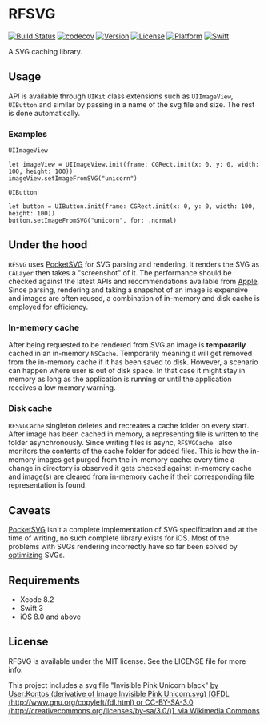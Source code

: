 # RFSVG

[![Build Status](https://travis-ci.org/raumfeld/RFSVG.svg?branch=master)](https://travis-ci.org/raumfeld/RFSVG)
[![codecov](https://codecov.io/gh/raumfeld/RFSVG/branch/master/graph/badge.svg)](https://codecov.io/gh/raumfeld/RFSVG)
[![Version](https://img.shields.io/cocoapods/v/RFSVG.svg?style=flat)](http://cocoapods.org/pods/RFSVG)
[![License](https://img.shields.io/cocoapods/l/RFSVG.svg?style=flat)](http://cocoapods.org/pods/RFSVG)
[![Platform](https://img.shields.io/cocoapods/p/RFSVG.svg?style=flat)](http://cocoapods.org/pods/RFSVG)
[![Swift](https://img.shields.io/badge/Swift-3.0-orange.svg?style=flat)](https://developer.apple.com/swift)

A SVG caching library.

## Usage

API is available through `UIKit` class extensions such as `UIImageView`, `UIButton` and similar by passing in a name of the svg file and size. The rest is done automatically.

### Examples

`UIImageView`

```
let imageView = UIImageView.init(frame: CGRect.init(x: 0, y: 0, width: 100, height: 100))
imageView.setImageFromSVG("unicorn")
```

`UIButton`

```
let button = UIButton.init(frame: CGRect.init(x: 0, y: 0, width: 100, height: 100))
button.setImageFromSVG("unicorn", for: .normal)
```


## Under the hood

`RFSVG` uses [PocketSVG](https://github.com/pocketsvg/PocketSVG) for SVG parsing and rendering. It renders the SVG as `CALayer` then takes a "screenshot" of it. The performance should be checked against the latest APIs and recommendations available from [Apple](https://developer.apple.com/library/content/qa/qa1817/_index.html). Since parsing, rendering and taking a snapshot of an image is expensive and images are often reused, a combination of in-memory and disk cache is employed for efficiency.

### In-memory cache

After being requested to be rendered from SVG an image is **temporarily** cached in an in-memory `NSCache`. Temporarily meaning it will get removed from the in-memory cache if it has been saved to disk. However, a scenario can happen where user is out of disk space. In that case it might stay in memory as long as the application is running or until the application receives a low memory warning.

### Disk cache

`RFSVGCache` singleton deletes and recreates a cache folder on every start. After image has been cached in memory, a representing file is written to the folder asynchronously. Since writing files is async, `RFSVGCache ` also monitors the contents of the cache folder for added files. This is how the in-memory images get purged from the in-memory cache: every time a change in directory is observed it gets checked against in-memory cache and image(s) are cleared from in-memory cache if their corresponding file representation is found.

## Caveats

[PocketSVG](https://github.com/pocketsvg/PocketSVG) isn't a complete implementation of SVG specification and at the time of writing, no such complete library exists for iOS. Most of the problems with SVGs rendering incorrectly have so far been solved by [optimizing](https://github.com/svg/svgo) SVGs.

## Requirements

* Xcode 8.2
* Swift 3
* iOS 8.0 and above

## License

RFSVG is available under the MIT license. See the LICENSE file for more info.

This project includes a svg file "Invisible Pink Unicorn black" [by User:Kontos (derivative of Image:Invisible Pink Unicorn.svg) [GFDL (http://www.gnu.org/copyleft/fdl.html) or CC-BY-SA-3.0 (http://creativecommons.org/licenses/by-sa/3.0/)], via Wikimedia Commons](https://commons.wikimedia.org/wiki/File%3AInvisible_Pink_Unicorn_black.svg)
